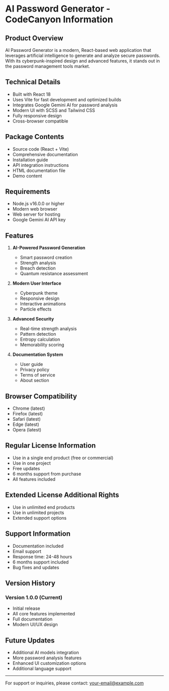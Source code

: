 # AI Password Generator - CodeCanyon Information

## Product Overview
AI Password Generator is a modern, React-based web application that leverages artificial intelligence to generate and analyze secure passwords. With its cyberpunk-inspired design and advanced features, it stands out in the password management tools market.

## Technical Details
- Built with React 18
- Uses Vite for fast development and optimized builds
- Integrates Google Gemini AI for password analysis
- Modern UI with SCSS and Tailwind CSS
- Fully responsive design
- Cross-browser compatible

## Package Contents
- Source code (React + Vite)
- Comprehensive documentation
- Installation guide
- API integration instructions
- HTML documentation file
- Demo content

## Requirements
- Node.js v16.0.0 or higher
- Modern web browser
- Web server for hosting
- Google Gemini AI API key

## Features
1. **AI-Powered Password Generation**
   - Smart password creation
   - Strength analysis
   - Breach detection
   - Quantum resistance assessment

2. **Modern User Interface**
   - Cyberpunk theme
   - Responsive design
   - Interactive animations
   - Particle effects

3. **Advanced Security**
   - Real-time strength analysis
   - Pattern detection
   - Entropy calculation
   - Memorability scoring

4. **Documentation System**
   - User guide
   - Privacy policy
   - Terms of service
   - About section

## Browser Compatibility
- Chrome (latest)
- Firefox (latest)
- Safari (latest)
- Edge (latest)
- Opera (latest)

## Regular License Information
- Use in a single end product (free or commercial)
- Use in one project
- Free updates
- 6 months support from purchase
- All features included

## Extended License Additional Rights
- Use in unlimited end products
- Use in unlimited projects
- Extended support options

## Support Information
- Documentation included
- Email support
- Response time: 24-48 hours
- 6 months support included
- Bug fixes and updates

## Version History
### Version 1.0.0 (Current)
- Initial release
- All core features implemented
- Full documentation
- Modern UI/UX design

## Future Updates
- Additional AI models integration
- More password analysis features
- Enhanced UI customization options
- Additional language support

---

For support or inquiries, please contact: your-email@example.com
